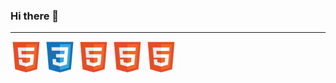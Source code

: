 ### Hi there 👋
___
<div>
<img height="50px" src="https://github.com/devicons/devicon/blob/master/icons/html5/html5-original.svg">
<img height="50px" src="https://github.com/devicons/devicon/blob/master/icons/css3/css3-original.svg">
<img height="50px" src="https://github.com/devicons/devicon/blob/master/icons/html5/html5-original.svg">
<img height="50px" src="https://github.com/devicons/devicon/blob/master/icons/html5/html5-original.svg">
<img height="50px" src="https://github.com/devicons/devicon/blob/master/icons/html5/html5-original.svg">
</div>
<!--
**chudickgumanoid/chudickgumanoid** is a ✨ _special_ ✨ repository because its `README.md` (this file) appears on your GitHub profile.

Here are some ideas to get you started:

- 🔭 I’m currently working on ...
- 🌱 I’m currently learning ...
- 👯 I’m looking to collaborate on ...
- 🤔 I’m looking for help with ...
- 💬 Ask me about ...
- 📫 How to reach me: ...
- 😄 Pronouns: ...
- ⚡ Fun fact: ...
-->
